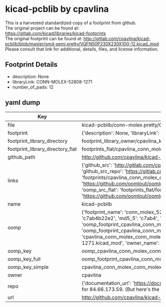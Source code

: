 # kicad-pcblib by cpavlina  
This is a harvested standardized copy of a footprint from github.  
The original project can be found at:  
https://gitlab.com/kicad/libraries/kicad-footprints  
The original footprint can be found at:
http://gitlab.com/cpavlina/kicad-pcblib/blob/master/smd-semi.pretty/VQFN50P230X230X100-12.kicad_mod
Please consult that link for additional, details, files, and license information.  
## Footprint Details
* description: None  
* libraryLink: CONN-MOLEX-52808-1271  
* number_of_pads: 12  
## yaml dump  
| Key | Value |  
| --- | --- |  
| file | kicad-pcblib/conn-molex.pretty/CONN-MOLEX-52808-1271.kicad_mod |  
| footprint | {'description': None, 'libraryLink': 'CONN-MOLEX-52808-1271', 'number_of_pads': 12} |  
| footprint_library_directory | footprint_library_owner/cpavlina_kicad-pcblib |  
| footprint_library_directory_flat | footprints_flat/cpavlina_conn_molex_conn_molex_52808_1271/working |  
| github_path | http://github.com/cpavlina/kicad-pcblib/blob/master/conn-molex.pretty/CONN-MOLEX-52808-1271.kicad_mod |  
| links | {'github_src': 'http://gitlab.com/cpavlina/kicad-pcblib/blob/master/smd-semi.pretty/VQFN50P230X230X100-12.kicad_mod', 'github_src_repo': 'https://gitlab.com/kicad/libraries/kicad-footprints', 'oomp_bot': 'footprints/cpavlina_conn_molex_conn_molex_52808_1271/working', 'oomp_bot_github': 'https://github.com/oomlout/oomlout_oomp_footprint_bot/tree/main/footprints/cpavlina_conn_molex_conn_molex_52808_1271/working', 'oomp_src_flat': 'footprints_flat/footprints_flat/cpavlina_conn_molex_conn_molex_52808_1271/working', 'oomp_src_flat_github': 'https://github.com/oomlout/oomlout_oomp_footprint_src/tree/main/footprints_flat/cpavlina_conn_molex_conn_molex_52808_1271/working'} |  
| name | kicad-pcblib |  
| oomp | {'footprint_name': 'conn_molex_52808_1271', 'library_name': 'conn_molex', 'md5': 'c7ab4b22e2f3ab2caf3f454cd07105b9', 'md5_10': 'c7ab4b22e2', 'md5_5': 'c7ab4', 'md5_6': 'c7ab4b', 'oomp_key': 'oomp_cpavlina_conn_molex_conn_molex_52808_1271', 'oomp_key_extra': 'oomp_footprint_cpavlina_conn_molex_conn_molex_52808_1271', 'oomp_key_full': 'oomp_footprint_cpavlina_conn_molex_conn_molex_52808_1271_c7ab4b', 'oomp_key_simple': 'cpavlina_conn_molex_conn_molex_52808_1271', 'original_filename': 'kicad-pcblib/conn-molex.pretty/CONN-MOLEX-52808-1271.kicad_mod', 'owner_name': 'cpavlina'} |  
| oomp_key | oomp_cpavlina_conn_molex_conn_molex_52808_1271 |  
| oomp_key_full | oomp_footprint_cpavlina_conn_molex_conn_molex_52808_1271 |  
| oomp_key_simple | cpavlina_conn_molex_conn_molex_52808_1271 |  
| owner | cpavlina |  
| repo | {'documentation_url': 'https://docs.github.com/rest/overview/resources-in-the-rest-api#rate-limiting', 'message': "API rate limit exceeded for 84.66.173.59. (But here's the good news: Authenticated requests get a higher rate limit. Check out the documentation for more details.)"} |  
| url | http://github.com/cpavlina/kicad-pcblib |  

